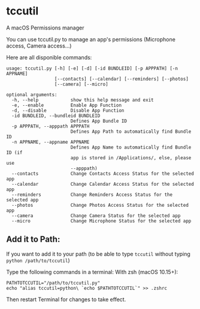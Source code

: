 # tccutil
A macOS Permissions manager

You can use tccutil.py to manage an app's permissions (Microphone access, Camera access...)

Here are all disponible commands:
```
usage: tccutil.py [-h] [-e] [-d] [-id BUNDLEID] [-p APPPATH] [-n APPNAME]
                  [--contacts] [--calendar] [--reminders] [--photos]
                  [--camera] [--micro]

optional arguments:
  -h, --help            show this help message and exit
  -e, --enable          Enable App Function
  -d, --disable         Disable App Function
  -id BUNDLEID, --bundleid BUNDLEID
                        Defines App Bundle ID
  -p APPPATH, --apppath APPPATH
                        Defines App Path to automatically find Bundle ID
  -n APPNAME, --appname APPNAME
                        Defines App Name to automatically find Bundle ID (if
                        app is stored in /Applications/, else, please use
                        --apppath)
  --contacts            Change Contacts Access Status for the selected app
  --calendar            Change Calendar Access Status for the selected app
  --reminders           Change Reminders Access Status for the selected app
  --photos              Change Photos Access Status for the selected app
  --camera              Change Camera Status for the selected app
  --micro               Change Microphone Status for the selected app
```

## Add it to Path:

If you want to add it to your path (to be able to type ``tccutil`` without typing ``python /path/to/tccutil``)

Type the following commands in a terminal:
With zsh (macOS 10.15+):
```
PATHTOTCCUTIL="/path/to/tccutil.py"
echo "alias tccutil=python\ `echo $PATHTOTCCUTIL`" >> .zshrc
```
Then restart Terminal for changes to take effect.
